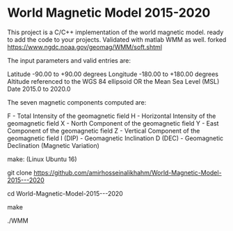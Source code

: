 # World Magnetic Model 2015-2020

This project is a C/C++ implementation of the world magnetic model. ready to add the code to your projects. Validated with matlab WMM as well. forked https://www.ngdc.noaa.gov/geomag/WMM/soft.shtml

The input parameters and valid entries are:

Latitude -90.00 to +90.00 degrees 
Longitude -180.00 to +180.00 degrees 
Altitude referenced to the WGS 84 ellipsoid OR the Mean Sea Level (MSL)
Date 2015.0 to 2020.0

The seven magnetic components computed are:

F - Total Intensity of the geomagnetic field 
H - Horizontal Intensity of the geomagnetic field 
X - North Component of the geomagnetic field 
Y - East Component of the geomagnetic field 
Z - Vertical Component of the geomagnetic field 
I (DIP) - Geomagnetic Inclination 
D (DEC) - Geomagnetic Declination (Magnetic Variation)

make: (Linux Ubuntu 16)

git clone https://github.com/amirhosseinalikhahm/World-Magnetic-Model-2015---2020

cd World-Magnetic-Model-2015---2020

make

./WMM
